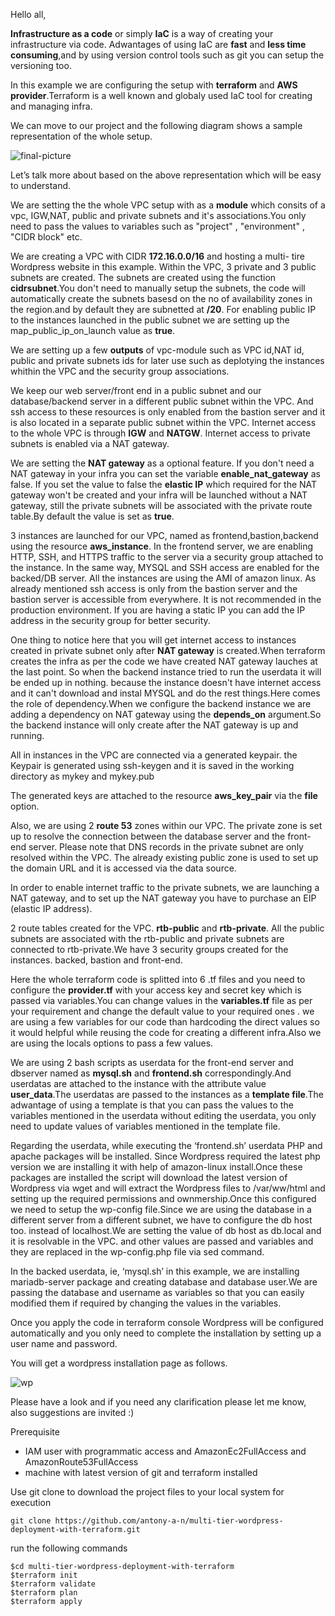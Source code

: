 Hello all,

**Infrastructure as a code** or simply **IaC** is a way of creating your infrastructure via code. Adwantages of using IaC are **fast** and **less time consuming**,and by using version control tools such as git you can setup the versioning too.

In this example we are configuring the setup with **terraform** and **AWS provider**.Terraform is a well known and globaly used IaC tool for creating and managing infra.

We can move to our project and the following diagram shows a sample representation of the whole setup.

![final-picture](https://user-images.githubusercontent.com/61390678/210266165-3c609d43-6cc4-4227-9a29-35cb80fc9909.png)

Let’s talk more about based on the above representation which will be easy to understand.

We are setting the the whole VPC setup with as a **module** which consits of a vpc, IGW,NAT, public and private subnets and it's associations.You only need to pass the
values to variables such as "project" , "environment" , "CIDR block" etc.

We are creating a VPC with CIDR **172.16.0.0/16** and hosting a multi- tire Wordpress website in this example. Within the VPC, 3 private and 3 public subnets are created. The subnets are created using the function **cidrsubnet**.You don't need to manually setup the subnets, the code will automatically create the subnets basesd on the no of availability zones in the region.and by default they are subnetted at **/20**. For enabling public IP to the instances launched in the public subnet we are setting up the map_public_ip_on_launch value as **true**.

We are setting up a few **outputs** of vpc-module such as VPC id,NAT id, public and private subnets ids for later use such as deplotying the instances whithin the VPC 
and the security group associations.

We keep our web server/front end in a public subnet and our database/backend server in a different public subnet within the VPC. And ssh access to these resources is only enabled from the bastion server and it is also located in a separate public subnet within the VPC. Internet access to the whole VPC is through **IGW** and **NATGW**. Internet access to private subnets is enabled via a NAT gateway.

We are setting the **NAT gateway** as a optional feature. If you don't need a NAT gateway in your infra you can set the variable **enable_nat_gateway** as false. If you set the value to false the **elastic IP** which required for the NAT gateway won't be created and your infra will be launched without a NAT gateway, still the private subnets will be associated with the private route table.By default the value is set as **true**.

3 instances are launched for our VPC, named as frontend,bastion,backend using the resource **aws_instance**. In the frontend server, we are enabling HTTP, SSH, and HTTPS traffic to the server via a security group attached to the instance. In the same way, MYSQL and SSH access are enabled for the backed/DB server. All the instances are using the AMI of amazon linux. As already mentioned ssh access is only from the bastion server and the bastion server is accessible from everywhere. It is not recommended in the production environment. If you are having a static IP you can add the IP address in the security group for better security.

One thing to notice here that you will get internet access to instances created in private subnet only after **NAT gateway** is created.When terraform creates the infra as per the code we have created NAT gateway lauches at the last point. So when the backend instance tried to run the userdata it will be ended up in nothing. because the instance doesn't have internet access and it can't download and instal MYSQL and do the rest things.Here comes the role of dependency.When we configure the  backend instance we are adding a dependency on NAT gateway using the **depends_on** argument.So the backend instance will only create after the NAT gateway is up and running.

All in instances in the VPC are connected via a generated keypair. the Keypair is generated using ssh-keygen and it is saved in the working directory as mykey and mykey.pub

The generated keys are attached to the resource **aws_key_pair** via the **file** option.

Also, we are using 2 **route 53** zones within our VPC. The private zone is set up to resolve the connection between the database server and the front-end server. Please note that DNS records in the private subnet are only resolved within the VPC. The already existing public zone is used to set up the domain URL and it is accessed via the data source.

In order to enable internet traffic to the private subnets, we are launching a NAT gateway, and to set up the NAT gateway you have to purchase an EIP (elastic IP address).

2 route tables created for the VPC. **rtb-public** and **rtb-private**. All the public subnets are associated with the rtb-public and private subnets are connected to rtb-private.We have 3 security groups created for the instances. backed, bastion and front-end.

Here the whole terraform code is splitted into 6 .tf files and you need to configure the **provider.tf** with your access key and secret key which is passed via variables.You can change values in the **variables.tf** file as per your requirement and change the default value to your required ones . we are using a few variables for our code than hardcoding the direct values so it would helpful while reusing the code for creating a different infra.Also we are using the locals options to pass a few values.

We are using 2 bash scripts as userdata for the front-end server and dbserver named as **mysql.sh** and **frontend.sh** correspondingly.And userdatas are attached to the instance with the attribute value **user_data**.The userdatas are passed to the instances as a **template file**.The adwantage of using a template is that you can pass the values to the variables mentioned in the userdata without editing the userdata, you only need to update values of variables mentioned in the template file. 

Regarding the userdata, while executing the ‘frontend.sh’ userdata PHP and apache packages will be installed. Since Wordpress required the latest php version we are installing it with help of amazon-linux install.Once these packages are installed the script will download the latest version of Wordpress via wget and will extract the Wordpress files to /var/ww/html and setting up the required permissions and ownmership.Once this configured we need to setup the wp-config file.Since we are using the database in a different server from a different subnet, we have to configure the db host too. instead of localhost.We are setting the value of db host as db.local and it is resolvable in the VPC. and other values are passed and variables and they are replaced in the wp-config.php file via sed command.

In the backed userdata, ie, ‘mysql.sh’ in this example, we are installing mariadb-server package and creating database and database user.We are passing the database and username as variables so that you can easily modified them if required by changing the values in the variables.

Once you apply the code in terraform console Wordpress will be configured automatically and you only need to complete the installation by setting up a user name and password.

You will get a wordpress installation page as follows.

![wp](https://user-images.githubusercontent.com/61390678/211187067-88859788-a5a9-438d-99f4-a2455777b913.png)


Please have a look and if you need any clarification please let me know, also suggestions are invited :)

Prerequisite

- IAM user with programmatic access and AmazonEc2FullAccess and AmazonRoute53FullAccess
- machine with  latest version of git and terraform installed

 Use git clone to download the project files to your local system for execution
```
git clone https://github.com/antony-a-n/multi-tier-wordpress-deployment-with-terraform.git
```
run the following commands
```
$cd multi-tier-wordpress-deployment-with-terraform
$terraform init
$terraform validate
$terraform plan 
$terraform apply 
```
